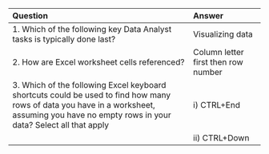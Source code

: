 | Question | Answer |
| :--- | :--- |
| 1. Which of the following key Data Analyst tasks is typically done last? | Visualizing data |
| 2. How are Excel worksheet cells referenced? | Column letter first then row number |
| 3. Which of the following Excel keyboard shortcuts could be used to find how many rows of data you have in a worksheet, assuming you have no empty rows in your data? Select all that apply | i) CTRL+End  |
|  | ii) CTRL+Down |
